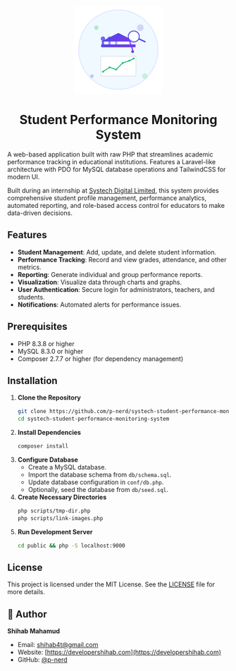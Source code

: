 <p align="center">
  <img src="./public/logo.svg" alt="Student Performance Monitoring System" width="200" height="200" />
</p>
<h1 align="center">Student Performance Monitoring System</h1>

A web-based application built with raw PHP that streamlines academic performance tracking in educational institutions. Features a Laravel-like architecture with PDO for MySQL database operations and TailwindCSS for modern UI.

Built during an internship at [Systech Digital Limited](https://www.systechdigital.com), this system provides comprehensive student profile management, performance analytics, automated reporting, and role-based access control for educators to make data-driven decisions.

## Features

- **Student Management**: Add, update, and delete student information.
- **Performance Tracking**: Record and view grades, attendance, and other metrics.
- **Reporting**: Generate individual and group performance reports.
- **Visualization**: Visualize data through charts and graphs.
- **User Authentication**: Secure login for administrators, teachers, and students.
- **Notifications**: Automated alerts for performance issues.

## Prerequisites

- PHP 8.3.8 or higher
- MySQL 8.3.0 or higher
- Composer 2.7.7 or higher (for dependency management)

## Installation

1. **Clone the Repository**
    ```sh
    git clone https://github.com/p-nerd/systech-student-performance-monitoring-system.git
    cd systech-student-performance-monitoring-system
    ```
2. **Install Dependencies**
    ```sh
    composer install
    ```
3. **Configure Database**
    - Create a MySQL database.
    - Import the database schema from `db/schema.sql`.
    - Update database configuration in `conf/db.php`.
    - Optionally, seed the database from `db/seed.sql`.
4. **Create Necessary Directories**
    ```sh
    php scripts/tmp-dir.php
    php scripts/link-images.php
    ```
5. **Run Development Server**
    ```sh
    cd public && php -S localhost:9000
    ```

## License

This project is licensed under the MIT License. See the [LICENSE](LICENSE) file for more details.

## 👤 Author

**Shihab Mahamud**

- Email: shihab4t@gmail.com
- Website: [https://developershihab.com](https://developershihab.com)
- GitHub: [@p-nerd](https://github.com/p-nerd)
